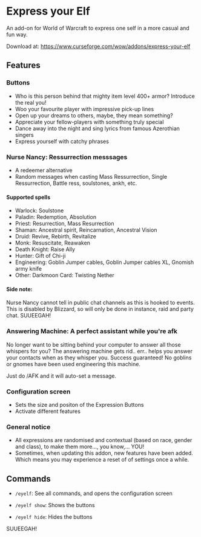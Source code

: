 # Express your Elf
An add-on for World of Warcraft to express one self in a more casual and fun way.

Download at: https://www.curseforge.com/wow/addons/express-your-elf

## Features
### Buttons
* Who is this person behind that mighty item level 400+ armor? Introduce the real you!
* Woo your favourite player with impressive pick-up lines
* Open up your dreams to others, maybe, they mean something?
* Appreciate your fellow-players with something truly special
* Dance away into the night and sing lyrics from famous Azerothian singers
* Express yourself with catchy phrases

### Nurse Nancy: Ressurrection messsages
* A redeemer alternative
* Random messages when casting Mass Ressurrection, Single Ressurrection, Battle ress, soulstones, ankh, etc.

#### Supported spells
* Warlock: Soulstone
* Paladin: Redemption, Absolution
* Priest: Resurrection, Mass Resurrection
* Shaman: Ancestral spirit, Reincarnation, Ancestral Vision
* Druid: Revive, Rebirth, Revitalize
* Monk: Resuscitate, Reawaken
* Death Knight: Raise Ally
* Hunter: Gift of Chi-ji
* Engineering: Goblin Jumper cables, Goblin Jumper cables XL, Gnomish army knife
* Other: Darkmoon Card: Twisting Nether

#### Side note: 
Nurse Nancy cannot tell in public chat channels as this is hooked to events. This is disabled by Blizzard, so will only be done in instance, raid and party chat.
SUUEEGAH!

### Answering Machine: A perfect assistant while you're afk
No longer want to be sitting behind your computer to answer all those whispers for you? The answering machine gets rid.. err.. helps
you answer your contacts when as they whisper you. Success guaranteed! No goblins or gnomes have been used engineering this machine.

Just do /AFK and it will auto-set a message.

### Configuration screen
* Sets the size and positon of the Expression Buttons
* Activate different features

### General notice
* All expressions are randomised and contextual (based on race, gender and class), to make them more..., you know,... YOU!
* Sometimes, when updating this addon, new features have been added. Which means you may experience a reset of of settings once a while.

## Commands
* `/eyelf`: See all commands, and opens the configuration screen
 
* `/eyelf show`: Shows the buttons
* `/eyelf hide`: Hides the buttons


SUUEEGAH!